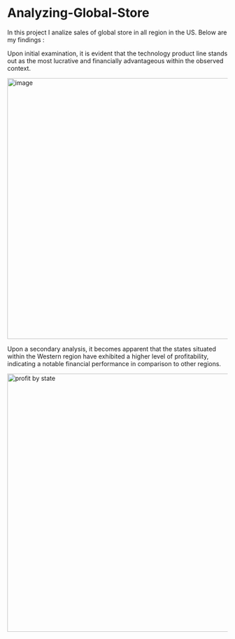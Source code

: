 # Analyzing-Global-Store
In this project I analize sales of global store in all region in the US. Below are my findings :

Upon initial examination, it is evident that the technology product line stands out as the most lucrative and financially advantageous within the observed context.



<img width="595" alt="image" src="https://github.com/Miracleefe/Analyzing-Global-Store-/assets/151831246/50841951-cb9f-4f0c-a768-f19a4666679e">

Upon a secondary analysis, it becomes apparent that the states situated within the Western region have exhibited a higher level of profitability, indicating a notable financial performance in comparison to other regions.

<img width="589" alt="profit by state" src="https://github.com/Miracleefe/Analyzing-Global-Store-/assets/151831246/1f0cd871-dfb3-4466-b9d2-7243209d25ce">



